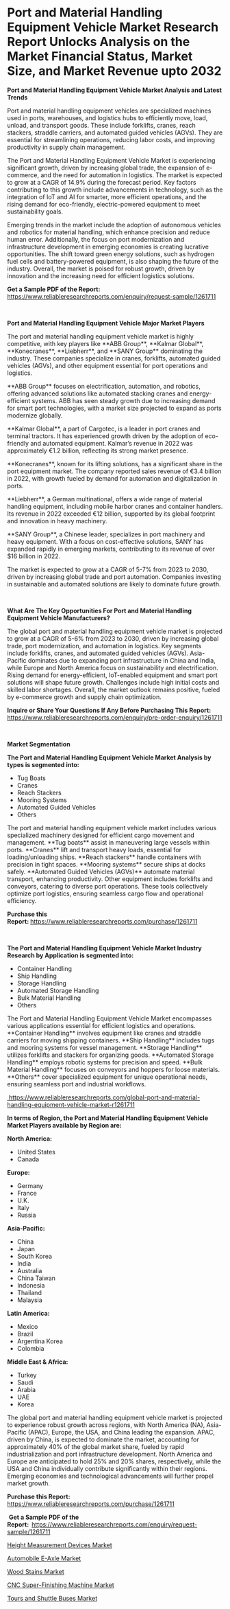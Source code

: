 <p><h1>Port and Material Handling Equipment Vehicle Market Research Report Unlocks Analysis on the Market Financial Status, Market Size, and Market Revenue upto 2032</h1></p><p><strong>Port and Material Handling Equipment Vehicle Market Analysis and Latest Trends</strong></p>
<p><p>Port and material handling equipment vehicles are specialized machines used in ports, warehouses, and logistics hubs to efficiently move, load, unload, and transport goods. These include forklifts, cranes, reach stackers, straddle carriers, and automated guided vehicles (AGVs). They are essential for streamlining operations, reducing labor costs, and improving productivity in supply chain management.</p><p>The Port and Material Handling Equipment Vehicle Market is experiencing significant growth, driven by increasing global trade, the expansion of e-commerce, and the need for automation in logistics. The market is expected to grow at a CAGR of 14.9% during the forecast period. Key factors contributing to this growth include advancements in technology, such as the integration of IoT and AI for smarter, more efficient operations, and the rising demand for eco-friendly, electric-powered equipment to meet sustainability goals.</p><p>Emerging trends in the market include the adoption of autonomous vehicles and robotics for material handling, which enhance precision and reduce human error. Additionally, the focus on port modernization and infrastructure development in emerging economies is creating lucrative opportunities. The shift toward green energy solutions, such as hydrogen fuel cells and battery-powered equipment, is also shaping the future of the industry. Overall, the market is poised for robust growth, driven by innovation and the increasing need for efficient logistics solutions.</p></p>
<p><strong>Get a Sample PDF of the Report:&nbsp;</strong> <a href="https://www.reliableresearchreports.com/enquiry/request-sample/1261711?utm_campaign=33&utm_medium=2&utm_source=Github&utm_content=ia&utm_term=23012025&utm_id=port-and-material-handling-equipment-vehicle">https://www.reliableresearchreports.com/enquiry/request-sample/1261711</a></p>
<p>&nbsp;</p>
<p><strong>Port and Material Handling Equipment Vehicle Major Market Players</strong></p>
<p><p>The port and material handling equipment vehicle market is highly competitive, with key players like **ABB Group**, **Kalmar Global**, **Konecranes**, **Liebherr**, and **SANY Group** dominating the industry. These companies specialize in cranes, forklifts, automated guided vehicles (AGVs), and other equipment essential for port operations and logistics.</p><p>**ABB Group** focuses on electrification, automation, and robotics, offering advanced solutions like automated stacking cranes and energy-efficient systems. ABB has seen steady growth due to increasing demand for smart port technologies, with a market size projected to expand as ports modernize globally.</p><p>**Kalmar Global**, a part of Cargotec, is a leader in port cranes and terminal tractors. It has experienced growth driven by the adoption of eco-friendly and automated equipment. Kalmar’s revenue in 2022 was approximately €1.2 billion, reflecting its strong market presence.</p><p>**Konecranes**, known for its lifting solutions, has a significant share in the port equipment market. The company reported sales revenue of €3.4 billion in 2022, with growth fueled by demand for automation and digitalization in ports.</p><p>**Liebherr**, a German multinational, offers a wide range of material handling equipment, including mobile harbor cranes and container handlers. Its revenue in 2022 exceeded €12 billion, supported by its global footprint and innovation in heavy machinery.</p><p>**SANY Group**, a Chinese leader, specializes in port machinery and heavy equipment. With a focus on cost-effective solutions, SANY has expanded rapidly in emerging markets, contributing to its revenue of over $16 billion in 2022.</p><p>The market is expected to grow at a CAGR of 5-7% from 2023 to 2030, driven by increasing global trade and port automation. Companies investing in sustainable and automated solutions are likely to dominate future growth.</p></p>
<p>&nbsp;</p>
<p><strong>What Are The Key Opportunities For Port and Material Handling Equipment Vehicle Manufacturers?</strong></p>
<p><p>The global port and material handling equipment vehicle market is projected to grow at a CAGR of 5-6% from 2023 to 2030, driven by increasing global trade, port modernization, and automation in logistics. Key segments include forklifts, cranes, and automated guided vehicles (AGVs). Asia-Pacific dominates due to expanding port infrastructure in China and India, while Europe and North America focus on sustainability and electrification. Rising demand for energy-efficient, IoT-enabled equipment and smart port solutions will shape future growth. Challenges include high initial costs and skilled labor shortages. Overall, the market outlook remains positive, fueled by e-commerce growth and supply chain optimization.</p></p>
<p><strong>Inquire or Share Your Questions If Any Before Purchasing This Report:</strong> <a href="https://www.reliableresearchreports.com/enquiry/pre-order-enquiry/1261711?utm_campaign=33&utm_medium=2&utm_source=Github&utm_content=ia&utm_term=23012025&utm_id=port-and-material-handling-equipment-vehicle">https://www.reliableresearchreports.com/enquiry/pre-order-enquiry/1261711</a></p>
<p>&nbsp;</p>
<p><strong>Market Segmentation</strong></p>
<p><strong>The Port and Material Handling Equipment Vehicle Market Analysis by types is segmented into:</strong></p>
<p><ul><li>Tug Boats</li><li>Cranes</li><li>Reach Stackers</li><li>Mooring Systems</li><li>Automated Guided Vehicles</li><li>Others</li></ul></p>
<p><p>The port and material handling equipment vehicle market includes various specialized machinery designed for efficient cargo movement and management. **Tug boats** assist in maneuvering large vessels within ports. **Cranes** lift and transport heavy loads, essential for loading/unloading ships. **Reach stackers** handle containers with precision in tight spaces. **Mooring systems** secure ships at docks safely. **Automated Guided Vehicles (AGVs)** automate material transport, enhancing productivity. Other equipment includes forklifts and conveyors, catering to diverse port operations. These tools collectively optimize port logistics, ensuring seamless cargo flow and operational efficiency.</p></p>
<p><strong>Purchase this Report:&nbsp;</strong><a href="https://www.reliableresearchreports.com/purchase/1261711?utm_campaign=33&utm_medium=2&utm_source=Github&utm_content=ia&utm_term=23012025&utm_id=port-and-material-handling-equipment-vehicle">https://www.reliableresearchreports.com/purchase/1261711</a></p>
<p>&nbsp;</p>
<p><strong>The Port and Material Handling Equipment Vehicle Market Industry Research by Application is segmented into:</strong></p>
<p><ul><li>Container Handling</li><li>Ship Handling</li><li>Storage Handling</li><li>Automated Storage Handling</li><li>Bulk Material Handling</li><li>Others</li></ul></p>
<p><p>The Port and Material Handling Equipment Vehicle Market encompasses various applications essential for efficient logistics and operations. **Container Handling** involves equipment like cranes and straddle carriers for moving shipping containers. **Ship Handling** includes tugs and mooring systems for vessel management. **Storage Handling** utilizes forklifts and stackers for organizing goods. **Automated Storage Handling** employs robotic systems for precision and speed. **Bulk Material Handling** focuses on conveyors and hoppers for loose materials. **Others** cover specialized equipment for unique operational needs, ensuring seamless port and industrial workflows.</p></p>
<p><a href="https://www.reliableresearchreports.com/global-port-and-material-handling-equipment-vehicle-market-r1261711?utm_campaign=33&utm_medium=2&utm_source=Github&utm_content=ia&utm_term=23012025&utm_id=port-and-material-handling-equipment-vehicle">&nbsp;https://www.reliableresearchreports.com/global-port-and-material-handling-equipment-vehicle-market-r1261711</a></p>
<p><strong>In terms of Region, the Port and Material Handling Equipment Vehicle Market Players available by Region are:</strong></p>
<p>
    <p> <strong> North America: </strong>
        <ul>
            <li>United States</li>
            <li>Canada</li>
        </ul>
        </p> 
    <p> <strong> Europe: </strong>
        <ul>
            <li>Germany</li>
            <li>France</li>
            <li>U.K.</li>
            <li>Italy</li>
            <li>Russia</li>
        </ul>
        </p> 
    <p> <strong> Asia-Pacific: </strong>
        <ul>
            <li>China</li>
            <li>Japan</li>
            <li>South Korea</li>
            <li>India</li>
            <li>Australia</li>
            <li>China Taiwan</li>
            <li>Indonesia</li>
            <li>Thailand</li>
            <li>Malaysia</li>
        </ul>
        </p> 
    <p> <strong> Latin America: </strong>
        <ul>
            <li>Mexico</li>
            <li>Brazil</li>
            <li>Argentina Korea</li>
            <li>Colombia</li>
        </ul>
        </p> 
    <p> <strong> Middle East & Africa: </strong>
        <ul>
            <li>Turkey</li>
            <li>Saudi</li>
            <li>Arabia</li>
            <li>UAE</li>
            <li>Korea</li>
        </ul>
    </p>
    </p>
<p><p>The global port and material handling equipment vehicle market is projected to experience robust growth across regions, with North America (NA), Asia-Pacific (APAC), Europe, the USA, and China leading the expansion. APAC, driven by China, is expected to dominate the market, accounting for approximately 40% of the global market share, fueled by rapid industrialization and port infrastructure development. North America and Europe are anticipated to hold 25% and 20% shares, respectively, while the USA and China individually contribute significantly within their regions. Emerging economies and technological advancements will further propel market growth.</p></p>
<p><strong>Purchase this Report: </strong><a href="https://www.reliableresearchreports.com/purchase/1261711?utm_campaign=33&utm_medium=2&utm_source=Github&utm_content=ia&utm_term=23012025&utm_id=port-and-material-handling-equipment-vehicle">https://www.reliableresearchreports.com/purchase/1261711</a></p>
<p>&nbsp;<strong>Get a Sample PDF of the Report:&nbsp;&nbsp;</strong><a href="https://www.reliableresearchreports.com/enquiry/request-sample/1261711?utm_campaign=33&utm_medium=2&utm_source=Github&utm_content=ia&utm_term=23012025&utm_id=port-and-material-handling-equipment-vehicle">https://www.reliableresearchreports.com/enquiry/request-sample/1261711</a></p>
<p><strong></strong></p>
<p><p><a href="https://www.linkedin.com/pulse/market-insights-global-height-measurement-devices-forecast-lyuce?utm_campaign=33&utm_medium=2&utm_source=Github&utm_content=ia&utm_term=23012025&utm_id=port-and-material-handling-equipment-vehicle">Height Measurement Devices Market</a></p><p><a href="https://github.com/JakirUddin651/Market-Research-Report-List-1/blob/main/automobile-e-axle-market.md?utm_campaign=33&utm_medium=2&utm_source=Github&utm_content=ia&utm_term=23012025&utm_id=port-and-material-handling-equipment-vehicle">Automobile E-Axle Market</a></p><p><a href="https://www.linkedin.com/pulse/wood-stains-market-overview-size-valuation-projected-cagr-ctocc?utm_campaign=33&utm_medium=2&utm_source=Github&utm_content=ia&utm_term=23012025&utm_id=port-and-material-handling-equipment-vehicle">Wood Stains Market</a></p><p><a href="https://www.linkedin.com/pulse/cnc-super-finishing-machine-market-growth-study-examines-o7rne?utm_campaign=33&utm_medium=2&utm_source=Github&utm_content=ia&utm_term=23012025&utm_id=port-and-material-handling-equipment-vehicle">CNC Super-Finishing Machine Market</a></p><p><a href="https://github.com/gerdabatiskzv9/Market-Research-Report-List-1/blob/main/tours-and-shuttle-buses-market.md?utm_campaign=33&utm_medium=2&utm_source=Github&utm_content=ia&utm_term=23012025&utm_id=port-and-material-handling-equipment-vehicle">Tours and Shuttle Buses Market</a></p></p>